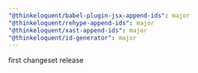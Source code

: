 ```yaml
---
"@thinkeloquent/babel-plugin-jsx-append-ids": major
"@thinkeloquent/rehype-append-ids": major
"@thinkeloquent/xast-append-ids": major
"@thinkeloquent/id-generator": major
---
```


first changeset release
